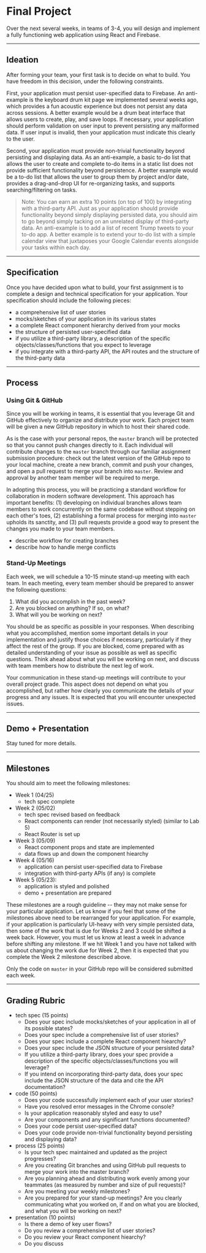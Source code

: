 # Final Project

Over the next several weeks, in teams of 3-4, you will design and implement a fully functioning web application using React and Firebase. 

---

## Ideation

After forming your team, your first task is to decide on what to build. You have freedom in this decision, under the following constraints.

First, your application must persist user-specified data to Firebase. An anti-example is the keyboard drum kit page we implemented several weeks ago, which provides a fun acoustic experience but does not persist any data across sessions. A better example would be a drum beat interface that allows users to create, play, and save loops. If necessary, your application should perform validation on user input to prevent persisting any malformed data. If user input is invalid, then your application must indicate this clearly to the user. 

Second, your application must provide non-trivial functionality beyond persisting and displaying data. As an anti-example, a basic to-do list that allows the user to create and complete to-do items in a static list does not provide sufficient functionality beyond persistence. A better example would be a to-do list that allows the user to group them by project and/or date, provides a drag-and-drop UI for re-organizing tasks, and supports searching/filtering on tasks.

> Note: You can earn an extra 10 points (on top of 100) by integrating with a third-party API. Just as your application should provide functionality beyond simply displaying persisted data, you should aim to go beyond simply tacking on an unrelated display of third-party data. An anti-example is to add a list of recent Trump tweets to your to-do app. A better example is to extend your to-do list with a simple calendar view that juxtaposes your Google Calendar events alongside your tasks within each day.

---

## Specification

Once you have decided upon what to build, your first assignment is to complete a design and technical specification for your application. Your specification should include the following pieces:
- a comprehensive list of user stories
- mocks/sketches of your application in its various states
- a complete React component hierarchy derived from your mocks
- the structure of persisted user-specified data
- if you utilize a third-party library, a description of the specific objects/classes/functions that you expect to leverage
- if you integrate with a third-party API, the API routes and the structure of the third-party data

---

## Process

### Using Git & GitHub

Since you will be working in teams, it is essential that you leverage Git and GitHub effectively to organize and distribute your work. Each project team will be given a new GitHub repository in which to host their shared code.

As is the case with your personal repos, the `master` branch will be protected so that you cannot push changes directly to it. Each individual will contribute changes to the `master` branch through our familiar assignment submission procedure: check out the latest version of the GitHub repo to your local machine, create a new branch, commit and push your changes, and open a pull request to merge your branch into `master`. Review and approval by another team member will be required to merge.

In adopting this process, you will be practicing a standard workflow for collaboration in modern software development. This approach has important benefits: (1) developing on individual branches allows team members to work concurrently on the same codebase without stepping on each other's toes, (2) establishing a formal process for merging into `master` upholds its sanctity, and (3) pull requests provide a good way to present the changes you made to your team members.

- describe workflow for creating branches
- describe how to handle merge conflicts

### Stand-Up Meetings

Each week, we will schedule a 10-15 minute stand-up meeting with each team. In each meeting, every team member should be prepared to answer the following questions:
1. What did you accomplish in the past week?
2. Are you blocked on anything? If so, on what?
3. What will you be working on next?

You should be as specific as possible in your responses. When describing what you accomplished, mention some important details in your implementation and justify those choices if necessary, particularly if they affect the rest of the group. If you are blocked, come prepared with as detailed understanding of your issue as possible as well as specific questions. Think ahead about what you will be working on next, and discuss with team members how to distribute the next leg of work.

Your communication in these stand-up meetings will contribute to your overall project grade. This aspect does not depend on what you accomplished, but rather how clearly you communicate the details of your progress and any issues. It is expected that you will encounter unexpected issues.

---

## Demo + Presentation

Stay tuned for more details.

---

## Milestones

You should aim to meet the following milestones:
- Week 1 (04/25)
  - tech spec complete
- Week 2 (05/02)
  - tech spec revised based on feedback
  - React components can render (not necessarily styled) (similar to Lab 5)
  - React Router is set up
- Week 3 (05/09)
  - React component props and state are implemented
  - data flows up and down the component hiearchy
- Week 4 (05/16)
  - application can persist user-specified data to Firebase
  - integration with third-party APIs (if any) is complete
- Week 5 (05/23):
  - application is styled and polished
  - demo + presentation are prepared

These milestones are a rough guideline -- they may not make sense for your particular application. Let us know if you feel that some of the milestones above need to be rearranged for your application. For example, if your application is particularly UI-heavy with very simple persisted data, then some of the work that is due for Weeks 2 and 3 could be shifted a week back. However, you must let us know at least a week in advance before shifting any milestone. If we hit Week 1 and you have not talked with us about changing the work due for Week 2, then it is expected that you complete the Week 2 milestone described above.

Only the code on `master` in your GitHub repo will be considered submitted each week. 

---

## Grading Rubric

- tech spec (15 points)
  - Does your spec include mocks/sketches of your application in all of its possible states?
  - Does your spec include a comprehensive list of user stories?
  - Does your spec include a complete React component hiearchy?
  - Does your spec include the JSON structure of your persisted data?
  - If you utilize a third-party library, does your spec provide a description of the specific objects/classes/functions you will leverage?
  - If you intend on incorporating third-party data, does your spec include the JSON structure of the data and cite the API documentation?
- code (50 points)
  - Does your code successfully implement each of your user stories?
  - Have you resolved error messages in the Chrome console?
  - Is your application reasonably styled and easy to use?
  - Are your components and any significant functions documented?
  - Does your code persist user-specified data?
  - Does your code provide non-trivial functionality beyond persisting and displaying data?
- process (25 points)
  - Is your tech spec maintained and updated as the project progresses?
  - Are you creating Git branches and using GitHub pull requests to merge your work into the master branch?
  - Are you planning ahead and distributing work evenly among your teammates (as measured by number and size of pull requests)?
  - Are you meeting your weekly milestones?
  - Are you prepared for your stand-up meetings? Are you clearly communicating what you worked on, if and on what you are blocked, and what you will be working on next?
- presentation (10 points)
  - Is there a demo of key user flows?
  - Do you review a comprehensive list of user stories?
  - Do you review your React component hiearchy?
  - Do you discuss 


